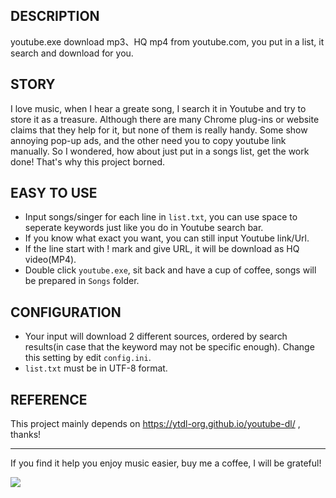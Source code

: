 

## DESCRIPTION ##
youtube.exe download mp3、HQ mp4 from youtube.com, you put in a list, it search and download for you.

## STORY ##
I love music, when I hear a greate song, I search it in Youtube and try to store it as a treasure. Although there are many Chrome plug-ins or website claims that they help for it, but none of them is really handy. Some show annoying pop-up ads, and the other need you to copy youtube link manually. So I wondered, how about just put in a songs list, get the work done! That's why this project borned.

## EASY TO USE ##
- Input songs/singer for each line in `list.txt`, you can use space to seperate keywords just like you do in Youtube search bar.
- If you know what exact you want, you can still input Youtube link/Url.
- If the line start with ! mark and give URL, it will be download as HQ video(MP4).
- Double click `youtube.exe`, sit back and have a cup of coffee, songs will be prepared in `Songs` folder. 


## CONFIGURATION ##
- Your input will download 2 different sources, ordered by search results(in case that the keyword may not be specific enough). Change this setting by edit `config.ini`.
- `list.txt` must be in UTF-8 format.

## REFERENCE ##
This project mainly depends on https://ytdl-org.github.io/youtube-dl/ , thanks!


----------

If you find it help you enjoy music easier, buy me a coffee, I will be grateful!

[![](https://www.paypalobjects.com/en_US/i/btn/btn_donateCC_LG.gif)](https://www.paypal.com/cgi-bin/webscr?cmd=_s-xclick&hosted_button_id=GJBU4VYZCULTG)



